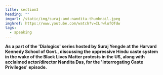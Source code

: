 ```yaml
---
title: section3
heading: ""
imgurl: /static/img/suraj-and-nandita-thumbnail.jpeg
imghref: https://www.youtube.com/watch?v=ILrwlufQTdw
tags:
  - speaking
---
```

**As a part of the 'Dialogics' series hosted by Suraj Yengde at the Harvard Kennedy School of Govt., discussing the oppressive Hindu caste system in the wake of the Black Lives Matter protests in the US, along with acclaimed actor/director Nandita Das, for the 'Interrogating Caste Privileges' episode.**